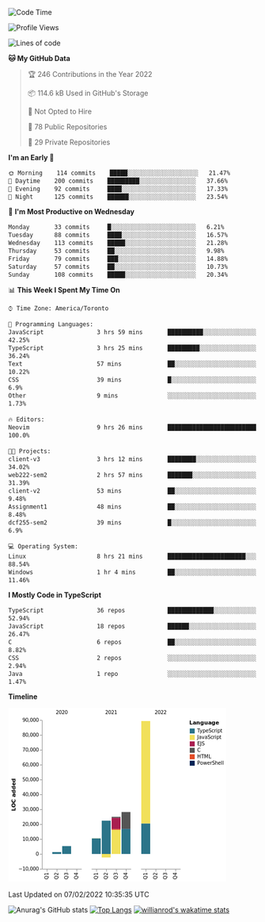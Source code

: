 <!--START_SECTION:waka-->
![Code Time](http://img.shields.io/badge/Code%20Time-142%20hrs%209%20mins-blue)

![Profile Views](http://img.shields.io/badge/Profile%20Views-24-blue)

![Lines of code](https://img.shields.io/badge/From%20Hello%20World%20I%27ve%20Written-180%20Thousand%20lines%20of%20code-blue)

**🐱 My GitHub Data** 

> 🏆 246 Contributions in the Year 2022
 > 
> 📦 114.6 kB Used in GitHub's Storage 
 > 
> 🚫 Not Opted to Hire
 > 
> 📜 78 Public Repositories 
 > 
> 🔑 29 Private Repositories  
 > 
**I'm an Early 🐤** 

```text
🌞 Morning    114 commits    █████░░░░░░░░░░░░░░░░░░░░   21.47% 
🌆 Daytime    200 commits    █████████░░░░░░░░░░░░░░░░   37.66% 
🌃 Evening    92 commits     ████░░░░░░░░░░░░░░░░░░░░░   17.33% 
🌙 Night      125 commits    ██████░░░░░░░░░░░░░░░░░░░   23.54%

```
📅 **I'm Most Productive on Wednesday** 

```text
Monday       33 commits     █░░░░░░░░░░░░░░░░░░░░░░░░   6.21% 
Tuesday      88 commits     ████░░░░░░░░░░░░░░░░░░░░░   16.57% 
Wednesday    113 commits    █████░░░░░░░░░░░░░░░░░░░░   21.28% 
Thursday     53 commits     ██░░░░░░░░░░░░░░░░░░░░░░░   9.98% 
Friday       79 commits     ███░░░░░░░░░░░░░░░░░░░░░░   14.88% 
Saturday     57 commits     ██░░░░░░░░░░░░░░░░░░░░░░░   10.73% 
Sunday       108 commits    █████░░░░░░░░░░░░░░░░░░░░   20.34%

```


📊 **This Week I Spent My Time On** 

```text
⌚︎ Time Zone: America/Toronto

💬 Programming Languages: 
JavaScript               3 hrs 59 mins       ██████████░░░░░░░░░░░░░░░   42.25% 
TypeScript               3 hrs 25 mins       █████████░░░░░░░░░░░░░░░░   36.24% 
Text                     57 mins             ██░░░░░░░░░░░░░░░░░░░░░░░   10.22% 
CSS                      39 mins             █░░░░░░░░░░░░░░░░░░░░░░░░   6.9% 
Other                    9 mins              ░░░░░░░░░░░░░░░░░░░░░░░░░   1.73%

🔥 Editors: 
Neovim                   9 hrs 26 mins       █████████████████████████   100.0%

🐱‍💻 Projects: 
client-v3                3 hrs 12 mins       ████████░░░░░░░░░░░░░░░░░   34.02% 
web222-sem2              2 hrs 57 mins       ███████░░░░░░░░░░░░░░░░░░   31.39% 
client-v2                53 mins             ██░░░░░░░░░░░░░░░░░░░░░░░   9.48% 
Assignment1              48 mins             ██░░░░░░░░░░░░░░░░░░░░░░░   8.48% 
dcf255-sem2              39 mins             █░░░░░░░░░░░░░░░░░░░░░░░░   6.9%

💻 Operating System: 
Linux                    8 hrs 21 mins       ██████████████████████░░░   88.54% 
Windows                  1 hr 4 mins         ██░░░░░░░░░░░░░░░░░░░░░░░   11.46%

```

**I Mostly Code in TypeScript** 

```text
TypeScript               36 repos            █████████████░░░░░░░░░░░░   52.94% 
JavaScript               18 repos            ██████░░░░░░░░░░░░░░░░░░░   26.47% 
C                        6 repos             ██░░░░░░░░░░░░░░░░░░░░░░░   8.82% 
CSS                      2 repos             ░░░░░░░░░░░░░░░░░░░░░░░░░   2.94% 
Java                     1 repo              ░░░░░░░░░░░░░░░░░░░░░░░░░   1.47%

```


**Timeline**

![Chart not found](https://raw.githubusercontent.com/wise-introvert/wise-introvert/master/charts/bar_graph.png) 


 Last Updated on 07/02/2022 10:35:35 UTC
<!--END_SECTION:waka-->

![Anurag's GitHub stats](https://github-readme-stats.vercel.app/api?username=wise-introvert&count_private=true&show_icons=true)
[![Top Langs](https://github-readme-stats.vercel.app/api/top-langs/?username=wise-introvert&langs_count=10)](https://github.com/anuraghazra/github-readme-stats)
[![willianrod's wakatime stats](https://github-readme-stats.vercel.app/api/wakatime?username=wiseintrovert)](https://github.com/anuraghazra/github-readme-stats)
